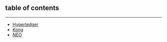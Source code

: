 ##  table of contents

---

- [Hyperledger](https://www.yoshi1125hisa.com/note/hyperledger)
- [Kong](https://www.yoshi1125hisa.com/note/kong)
- [NEO](https://www.yoshi1125hisa.com/note/neo)
